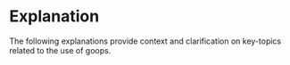 # Explanation

The following explanations provide context and clarification on key-topics related to the use of goops.
